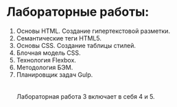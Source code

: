 # Лабораторные работы:<br>
1) Основы HTML. Создание гипертекстовой разметки.<br>
2) Семантические теги HTML5.<br>
3) Основы CSS. Создание таблицы стилей.<br>
4) Блочная модель CSS.<br>
5) Технология Flexbox.<br>
6) Методология БЭМ.<br>
7) Планировщик задач Gulp.<br>
<br><br>
Лабораторная работа 3 включает в себя 4 и 5.

